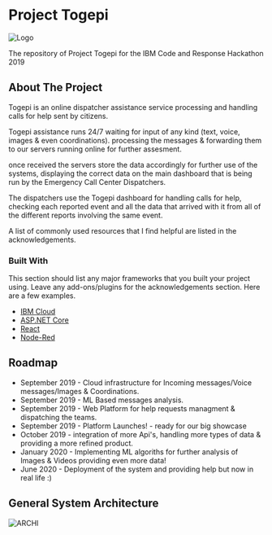 # Project Togepi
![Logo](https://miro.medium.com/max/277/1*2QnvKMptB-RZ3gZdnca6oA.png)


The repository of Project Togepi for the IBM Code and Response Hackathon 2019


<!-- ABOUT THE PROJECT -->
## About The Project
Togepi is an online dispatcher assistance service processing and handling calls for help sent by citizens.

Togepi assistance runs 24/7 waiting for input of any kind (text, voice, images & even coordinations).
processing the messages & forwarding them to our servers running online for further assesment.

once received the servers store the data accordingly for further use of the systems, displaying the correct data on the main dashboard that is being run by the Emergency Call Center Dispatchers.

The dispatchers use the Togepi dashboard for handling calls for help, checking each reported event and all the data that arrived with it from all of the different reports involving the same event.


A list of commonly used resources that I find helpful are listed in the acknowledgements.

### Built With
This section should list any major frameworks that you built your project using. Leave any add-ons/plugins for the acknowledgements section. Here are a few examples.

* [IBM Cloud](https://www.ibm.com/cloud)
* [ASP.NET Core](https://docs.microsoft.com/en-us/aspnet/core/?view=aspnetcore-3.0)
* [React](https://reactjs.org/)
* [Node-Red](https://nodered.org/)



## Roadmap
* September 2019 - Cloud infrastructure for Incoming messages/Voice messages/Images & Coordinations.
* September 2019 - ML Based messages analysis.
* September 2019 - Web Platform for help requests managment  & dispatching the teams.
* September 2019 - Platform Launches! - ready for our big showcase
* October 2019 - integration of more Api's, handling more types of data & providing a more refined product.
* January 2020 - Implementing ML algoriths for further analysis of Images & Videos providing even more data!
* June 2020 - Deployment of the system and providing help but now in real life :)

## General System Architecture
![ARCHI](https://lh3.googleusercontent.com/2PXnkyANN7RPksE6DzmPAIipzJEraU-bw2veRoC8zX_-fJyhi_oGFCGPziSL-XUzZRqQUlZLgkijW_HIHuDB3Lfn-atFyTQC5DP7mw8m)
